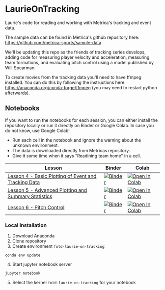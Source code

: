 # LaurieOnTracking
Laurie's code for reading and working with Metrica's tracking and event data.

The sample data can be found in Metrica's github repository here: https://github.com/metrica-sports/sample-data

We'll be updating this repo as the friends of tracking series develops, adding code for measuring player velocity and acceleration, measuring team formations, and evaluating pitch control using a model published by Will Spearman. 

To create movies from the tracking data you'll need to have ffmpeg installed. You can do this by following the instructions here: https://anaconda.org/conda-forge/ffmpeg (you may need to restart python afterwards).

## Notebooks
If you want to run the notebooks for each session, you can either install the repository locally or run it directly on Binder or Google Colab. In case you do not know, use Google Colab!  
- Run each cell in the notebook and ignore the warning about the unknown environment.
- The data is downloaded directly from Metricas repository.  
- Give it some time when it says "Readining team home" in a cell.

| Lesson | Binder | Colab |
| --- | --- | --- |
| [Lesson 4 - Basic Plotting of Event and Tracking Data](notebooks/Lesson4.ipynb) | [![Binder](https://mybinder.org/badge_logo.svg)](https://mybinder.org/v2/gh/seidlr/LaurieOnTracking/master?filepath=notebooks/Lesson4.ipynb) |  [![Open In Colab](https://colab.research.google.com/assets/colab-badge.svg)](https://colab.research.google.com/github/seidlr/LaurieOnTracking/blob/master/notebooks/Lesson4.ipynb) |
| [Lesson 5 - Advanced Plotting and Summary Statistics](notebooks/Lesson5.ipynb) | [![Binder](https://mybinder.org/badge_logo.svg)](https://mybinder.org/v2/gh/seidlr/LaurieOnTracking/master?filepath=notebooks/Lesson5.ipynb) |  [![Open In Colab](https://colab.research.google.com/assets/colab-badge.svg)](https://colab.research.google.com/github/seidlr/LaurieOnTracking/blob/master/notebooks/Lesson5.ipynb) |
| [Lesson 6 - Pitch Control](notebooks/Lesson6.ipynb) | [![Binder](https://mybinder.org/badge_logo.svg)](https://mybinder.org/v2/gh/seidlr/LaurieOnTracking/master?filepath=notebooks/Lesson6.ipynb) |  [![Open In Colab](https://colab.research.google.com/assets/colab-badge.svg)](https://colab.research.google.com/github/seidlr/LaurieOnTracking/blob/master/notebooks/Lesson6.ipynb) |
 


### Local installation
1. Download Anaconda
2. Clone repository
3. Create environment `fotd-laurie-on-tracking`:
```
conda env update
```
4. Start jupyter notebook server
```
jupyter notebook
```
5. Select the kernel `fotd-laurie-on-tracking` for your notebook